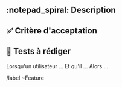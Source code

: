 ## :notepad_spiral: Description
<!-- Description de la fonctionnalité -->

## :white_check_mark: Critère d'acceptation
<!-- Le minimum requis pour accepter la MR -->
>

## :bug: Tests à rédiger

Lorsqu'un utilisateur ...
Et qu'il ...
Alors ...

<!-- Étiquettes -->
/label ~Feature
